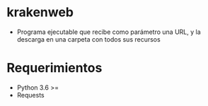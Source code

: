 # krakenweb
- Programa ejecutable que recibe como parámetro una URL, y la descarga en una carpeta con todos sus recursos

# Requerimientos
- Python 3.6 >=
- Requests
